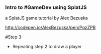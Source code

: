 ### Intro to #GameDev using SplatJS
a SplatJS game tutorial by Alex Bezuska

http://codepen.io/AlexBezuska/pen/PqzZPB

#Step 3
- Repeating step 2 to draw a player